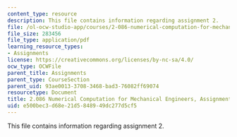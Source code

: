 ```yaml
---
content_type: resource
description: This file contains information regarding assignment 2.
file: /ol-ocw-studio-app/courses/2-086-numerical-computation-for-mechanical-engineers-fall-2014/e500bec3d68e21d5848949dc277d5cf5_MIT2_086F14_Assignment_2.pdf
file_size: 283456
file_type: application/pdf
learning_resource_types:
- Assignments
license: https://creativecommons.org/licenses/by-nc-sa/4.0/
ocw_type: OCWFile
parent_title: Assignments
parent_type: CourseSection
parent_uid: 93ae0013-3708-3468-bad3-76082ff69074
resourcetype: Document
title: 2.086 Numerical Computation for Mechanical Engineers, Assignment 2
uid: e500bec3-d68e-21d5-8489-49dc277d5cf5
---
```

This file contains information regarding assignment 2.